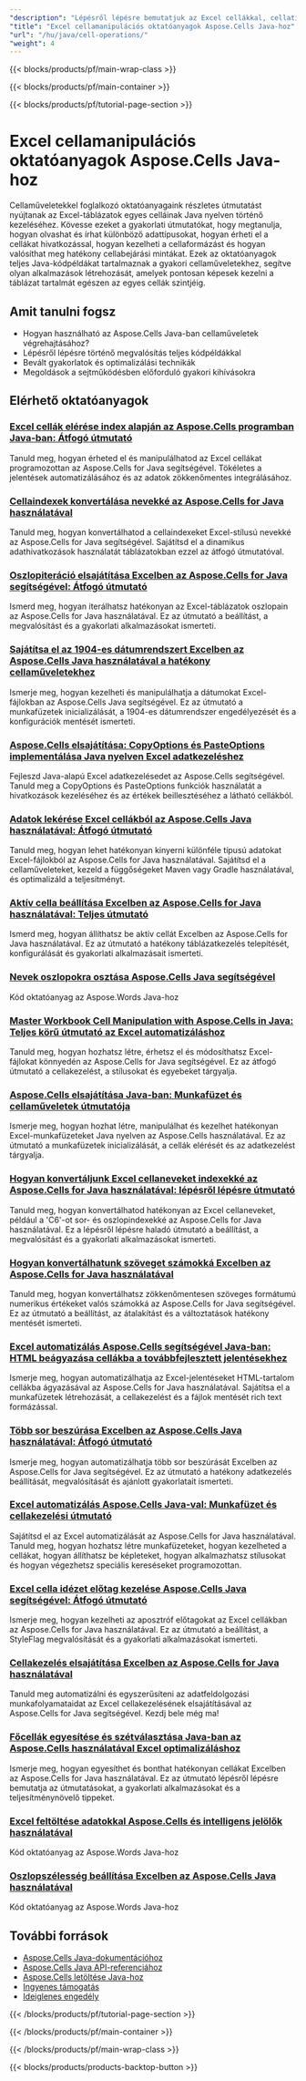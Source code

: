 ```yaml
---
"description": "Lépésről lépésre bemutatjuk az Excel cellákkal, cellatípusokkal, értékekkel, képletekkel és hivatkozásokkal való munkát az Aspose.Cells for Java használatával."
"title": "Excel cellamanipulációs oktatóanyagok Aspose.Cells Java-hoz"
"url": "/hu/java/cell-operations/"
"weight": 4
---
```


{{< blocks/products/pf/main-wrap-class >}}

{{< blocks/products/pf/main-container >}}

{{< blocks/products/pf/tutorial-page-section >}}


# Excel cellamanipulációs oktatóanyagok Aspose.Cells Java-hoz

Cellaműveletekkel foglalkozó oktatóanyagaink részletes útmutatást nyújtanak az Excel-táblázatok egyes celláinak Java nyelven történő kezeléséhez. Kövesse ezeket a gyakorlati útmutatókat, hogy megtanulja, hogyan olvashat és írhat különböző adattípusokat, hogyan érheti el a cellákat hivatkozással, hogyan kezelheti a cellaformázást és hogyan valósíthat meg hatékony cellabejárási mintákat. Ezek az oktatóanyagok teljes Java-kódpéldákat tartalmaznak a gyakori cellaműveletekhez, segítve olyan alkalmazások létrehozását, amelyek pontosan képesek kezelni a táblázat tartalmát egészen az egyes cellák szintjéig.

## Amit tanulni fogsz

- Hogyan használható az Aspose.Cells Java-ban cellaműveletek végrehajtásához?
- Lépésről lépésre történő megvalósítás teljes kódpéldákkal
- Bevált gyakorlatok és optimalizálási technikák
- Megoldások a sejtműködésben előforduló gyakori kihívásokra


## Elérhető oktatóanyagok

### [Excel cellák elérése index alapján az Aspose.Cells programban Java-ban: Átfogó útmutató](./aspose-cells-java-access-cells-by-index/)
Tanuld meg, hogyan érheted el és manipulálhatod az Excel cellákat programozottan az Aspose.Cells for Java segítségével. Tökéletes a jelentések automatizálásához és az adatok zökkenőmentes integrálásához.

### [Cellaindexek konvertálása nevekké az Aspose.Cells for Java használatával](./aspose-cells-java-cell-index-to-name-conversion/)
Tanuld meg, hogyan konvertálhatod a cellaindexeket Excel-stílusú nevekké az Aspose.Cells for Java segítségével. Sajátítsd el a dinamikus adathivatkozások használatát táblázatokban ezzel az átfogó útmutatóval.

### [Oszlopiteráció elsajátítása Excelben az Aspose.Cells for Java segítségével: Átfogó útmutató](./aspose-cells-java-column-iteration-guide/)
Ismerd meg, hogyan iterálhatsz hatékonyan az Excel-táblázatok oszlopain az Aspose.Cells for Java használatával. Ez az útmutató a beállítást, a megvalósítást és a gyakorlati alkalmazásokat ismerteti.

### [Sajátítsa el az 1904-es dátumrendszert Excelben az Aspose.Cells Java használatával a hatékony cellaműveletekhez](./aspose-cells-java-configure-1904-date-system-excel/)
Ismerje meg, hogyan kezelheti és manipulálhatja a dátumokat Excel-fájlokban az Aspose.Cells Java segítségével. Ez az útmutató a munkafüzetek inicializálását, a 1904-es dátumrendszer engedélyezését és a konfigurációk mentését ismerteti.

### [Aspose.Cells elsajátítása: CopyOptions és PasteOptions implementálása Java nyelven Excel adatkezeléshez](./aspose-cells-java-copy-paste-options/)
Fejleszd Java-alapú Excel adatkezelésedet az Aspose.Cells segítségével. Tanuld meg a CopyOptions és PasteOptions funkciók használatát a hivatkozások kezeléséhez és az értékek beillesztéséhez a látható cellákból.

### [Adatok lekérése Excel cellákból az Aspose.Cells Java használatával: Átfogó útmutató](./aspose-cells-java-data-retrieval-excel/)
Tanuld meg, hogyan lehet hatékonyan kinyerni különféle típusú adatokat Excel-fájlokból az Aspose.Cells for Java használatával. Sajátítsd el a cellaműveleteket, kezeld a függőségeket Maven vagy Gradle használatával, és optimalizáld a teljesítményt.

### [Aktív cella beállítása Excelben az Aspose.Cells for Java használatával: Teljes útmutató](./aspose-cells-java-set-active-cell-excel/)
Ismerd meg, hogyan állíthatsz be aktív cellát Excelben az Aspose.Cells for Java használatával. Ez az útmutató a hatékony táblázatkezelés telepítését, konfigurálását és gyakorlati alkalmazásait ismerteti.

### [Nevek oszlopokra osztása Aspose.Cells Java segítségével](./aspose-cells-java-split-names-columns/)
Kód oktatóanyag az Aspose.Words Java-hoz

### [Master Workbook Cell Manipulation with Aspose.Cells in Java: Teljes körű útmutató az Excel automatizáláshoz](./aspose-cells-java-workbook-cell-manipulation/)
Tanuld meg, hogyan hozhatsz létre, érhetsz el és módosíthatsz Excel-fájlokat könnyedén az Aspose.Cells for Java segítségével. Ez az átfogó útmutató a cellakezelést, a stílusokat és egyebeket tárgyalja.

### [Aspose.Cells elsajátítása Java-ban: Munkafüzet és cellaműveletek útmutatója](./aspose-cells-java-workbook-cell-operations/)
Ismerje meg, hogyan hozhat létre, manipulálhat és kezelhet hatékonyan Excel-munkafüzeteket Java nyelven az Aspose.Cells használatával. Ez az útmutató a munkafüzetek inicializálását, a cellák elérését és az adatkezelést tárgyalja.

### [Hogyan konvertáljunk Excel cellaneveket indexekké az Aspose.Cells for Java használatával: lépésről lépésre útmutató](./convert-excel-cell-names-to-indices-aspose-cells-java/)
Tanuld meg, hogyan konvertálhatod hatékonyan az Excel cellaneveket, például a 'C6'-ot sor- és oszlopindexekké az Aspose.Cells for Java használatával. Ez a lépésről lépésre haladó útmutató a beállítást, a megvalósítást és a gyakorlati alkalmazásokat ismerteti.

### [Hogyan konvertálhatunk szöveget számokká Excelben az Aspose.Cells for Java használatával](./convert-text-to-numbers-excel-aspose-cells-java/)
Tanuld meg, hogyan konvertálhatsz zökkenőmentesen szöveges formátumú numerikus értékeket valós számokká az Aspose.Cells for Java segítségével. Ez az útmutató a beállítást, az átalakítást és a változtatások hatékony mentését ismerteti.

### [Excel automatizálás Aspose.Cells segítségével Java-ban: HTML beágyazása cellákba a továbbfejlesztett jelentésekhez](./excel-automation-aspose-cells-java-html-cells/)
Ismerje meg, hogyan automatizálhatja az Excel-jelentéseket HTML-tartalom cellákba ágyazásával az Aspose.Cells for Java használatával. Sajátítsa el a munkafüzetek létrehozását, a cellakezelést és a fájlok mentését rich text formázással.

### [Több sor beszúrása Excelben az Aspose.Cells Java használatával: Átfogó útmutató](./excel-automation-aspose-cells-java-insert-multiple-rows/)
Ismerje meg, hogyan automatizálhatja több sor beszúrását Excelben az Aspose.Cells for Java segítségével. Ez az útmutató a hatékony adatkezelés beállítását, megvalósítását és ajánlott gyakorlatait ismerteti.

### [Excel automatizálás Aspose.Cells Java-val: Munkafüzet és cellakezelési útmutató](./excel-automation-aspose-cells-java-workbook-manipulation/)
Sajátítsd el az Excel automatizálását az Aspose.Cells for Java használatával. Tanuld meg, hogyan hozhatsz létre munkafüzeteket, hogyan kezelheted a cellákat, hogyan állíthatsz be képleteket, hogyan alkalmazhatsz stílusokat és hogyan végezhetsz speciális kereséseket programozottan.

### [Excel cella idézet előtag kezelése Aspose.Cells Java segítségével: Átfogó útmutató](./manage-excel-cell-quote-prefix-aspose-cells-java/)
Ismerje meg, hogyan kezelheti az aposztróf előtagokat az Excel cellákban az Aspose.Cells for Java használatával. Ez az útmutató a beállítást, a StyleFlag megvalósítását és a gyakorlati alkalmazásokat ismerteti.

### [Cellakezelés elsajátítása Excelben az Aspose.Cells for Java használatával](./master-cell-manipulation-excel-aspose-cells-java/)
Tanuld meg automatizálni és egyszerűsíteni az adatfeldolgozási munkafolyamataidat az Excel cellakezelésének elsajátításával az Aspose.Cells for Java segítségével. Kezdj bele még ma!

### [Főcellák egyesítése és szétválasztása Java-ban az Aspose.Cells használatával Excel optimalizáláshoz](./master-cell-merging-unmerging-java-aspose-cells/)
Ismerje meg, hogyan egyesíthet és bonthat hatékonyan cellákat Excelben az Aspose.Cells for Java használatával. Ez az útmutató lépésről lépésre bemutatja az útmutatásokat, a gyakorlati alkalmazásokat és a teljesítménynövelő tippeket.

### [Excel feltöltése adatokkal Aspose.Cells és intelligens jelölők használatával](./populate-excel-aspose-cells-smart-markers/)
Kód oktatóanyag az Aspose.Words Java-hoz

### [Oszlopszélesség beállítása Excelben az Aspose.Cells Java használatával](./set-column-width-excel-aspose-cells-java/)
Kód oktatóanyag az Aspose.Words Java-hoz



## További források

- [Aspose.Cells Java-dokumentációhoz](https://docs.aspose.com/cells/java/)
- [Aspose.Cells Java API-referenciához](https://reference.aspose.com/cells/java/)
- [Aspose.Cells letöltése Java-hoz](https://releases.aspose.com/cells/java/)
- [Ingyenes támogatás](https://forum.aspose.com/)
- [Ideiglenes engedély](https://purchase.aspose.com/temporary-license/)


{{< /blocks/products/pf/tutorial-page-section >}}

{{< /blocks/products/pf/main-container >}}

{{< /blocks/products/pf/main-wrap-class >}}

{{< blocks/products/products-backtop-button >}}